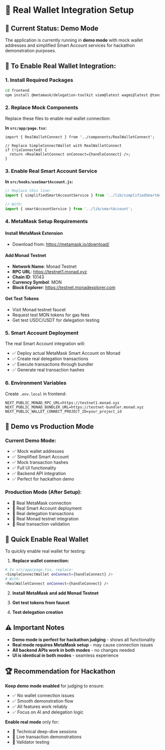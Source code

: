 # 🔗 Real Wallet Integration Setup

## 🚨 **Current Status: Demo Mode**
The application is currently running in **demo mode** with mock wallet addresses and simplified Smart Account services for hackathon demonstration purposes.

## 🔧 **To Enable Real Wallet Integration:**

### 1. **Install Required Packages**
```bash
cd frontend
npm install @metamask/delegation-toolkit viem@latest wagmi@latest @tanstack/react-query
```

### 2. **Replace Mock Components**
Replace these files to enable real wallet connection:

**In `src/app/page.tsx`:**
```tsx
import { RealWalletConnect } from '../components/RealWalletConnect';

// Replace SimpleConnectWallet with RealWalletConnect
if (!isConnected) {
  return <RealWalletConnect onConnect={handleConnect} />;
}
```

### 3. **Enable Real Smart Account Service**
**In `src/hooks/useSmartAccount.js`:**
```javascript
// Replace this line:
import { simplifiedSmartAccountService } from '../lib/simplifiedSmartAccount';

// With:
import { smartAccountService } from '../lib/smartAccount';
```

### 4. **MetaMask Setup Requirements**

#### **Install MetaMask Extension**
- Download from: https://metamask.io/download/

#### **Add Monad Testnet**
- **Network Name**: Monad Testnet
- **RPC URL**: https://testnet1.monad.xyz
- **Chain ID**: 10143
- **Currency Symbol**: MON
- **Block Explorer**: https://testnet.monadexplorer.com

#### **Get Test Tokens**
- Visit Monad testnet faucet
- Request test MON tokens for gas fees
- Get test USDC/USDT for delegation testing

### 5. **Smart Account Deployment**

The real Smart Account integration will:
- ✅ Deploy actual MetaMask Smart Account on Monad
- ✅ Create real delegation transactions
- ✅ Execute transactions through bundler
- ✅ Generate real transaction hashes

### 6. **Environment Variables**
Create `.env.local` in frontend:
```env
NEXT_PUBLIC_MONAD_RPC_URL=https://testnet1.monad.xyz
NEXT_PUBLIC_MONAD_BUNDLER_URL=https://testnet-bundler.monad.xyz
NEXT_PUBLIC_WALLET_CONNECT_PROJECT_ID=your_project_id
```

## 🎯 **Demo vs Production Mode**

### **Current Demo Mode:**
- ✅ Mock wallet addresses
- ✅ Simplified Smart Account
- ✅ Mock transaction hashes
- ✅ Full UI functionality
- ✅ Backend API integration
- ✅ Perfect for hackathon demo

### **Production Mode (After Setup):**
- 🔗 Real MetaMask connection
- 🔗 Real Smart Account deployment
- 🔗 Real delegation transactions
- 🔗 Real Monad testnet integration
- 🔗 Real transaction validation

## 🚀 **Quick Enable Real Wallet**

To quickly enable real wallet for testing:

1. **Replace wallet connection:**
```bash
# In src/app/page.tsx, replace:
<SimpleConnectWallet onConnect={handleConnect} />
# With:
<RealWalletConnect onConnect={handleConnect} />
```

2. **Install MetaMask and add Monad Testnet**

3. **Get test tokens from faucet**

4. **Test delegation creation**

## ⚠️ **Important Notes**

- **Demo mode is perfect for hackathon judging** - shows all functionality
- **Real mode requires MetaMask setup** - may cause connection issues
- **All backend APIs work in both modes** - no changes needed
- **UI is identical in both modes** - seamless experience

## 🏆 **Recommendation for Hackathon**

**Keep demo mode enabled** for judging to ensure:
- ✅ No wallet connection issues
- ✅ Smooth demonstration flow
- ✅ All features work reliably
- ✅ Focus on AI and delegation logic

**Enable real mode** only for:
- 🔧 Technical deep-dive sessions
- 🔧 Live transaction demonstrations
- 🔧 Validator testing